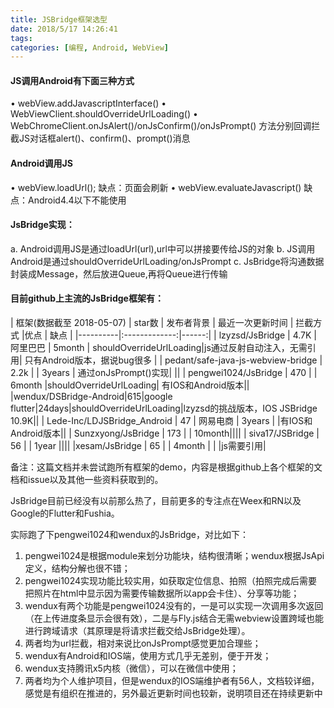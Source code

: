 ```yaml
---
title: JSBridge框架选型
date: 2018/5/17 14:26:41
tags:
categories: [编程, Android, WebView]
---
```


#### JS调用Android有下面三种方式
•	webView.addJavascriptInterface()
•	WebViewClient.shouldOverrideUrlLoading()
•	WebChromeClient.onJsAlert()/onJsConfirm()/onJsPrompt() 方法分别回调拦截JS对话框alert()、confirm()、prompt()消息

#### Android调用JS
•	webView.loadUrl(); 缺点：页面会刷新
•	webView.evaluateJavascript() 缺点：Android4.4以下不能使用

#### JsBridge实现：
a.	Android调用JS是通过loadUrl(url),url中可以拼接要传给JS的对象
b.	JS调用Android是通过shouldOverrideUrlLoading/onJsPrompt
c.	JsBridge将沟通数据封装成Message，然后放进Queue,再将Queue进行传输


#### 目前github上主流的JsBridge框架有：

| 框架(数据截至 2018-05-07) | star数 | 发布者背景 | 最近一次更新时间 | 拦截方式 |优点 | 缺点 |
|----------|:-------------:|------:|
| lzyzsd/JsBridge | 4.7K | 阿里巴巴 | 5month | shouldOverrideUrlLoading|js通过反射自动注入，无需引用| 只有Android版本，据说bug很多 |
| pedant/safe-java-js-webview-bridge | 2.2k |  | 3years | 通过onJsPrompt()实现| ||
| pengwei1024/JsBridge | 470 |  | 6month |shouldOverrideUrlLoading| 有IOS和Android版本||
|wendux/DSBridge-Android|615|google flutter|24days|shouldOverrideUrlLoading|lzyzsd的挑战版本，IOS JSBridge 10.9K||
| Lede-Inc/LDJSBridge_Android | 47 | 网易电商 | 3years | |有IOS和Android版本||
| Sunzxyong/JsBridge | 173 |  | 10month||||
| siva17/JSBridge | 56 |  | 1year ||||
|xesam/JsBridge | 65 |  | 4month | | |js需要引用|

备注：这篇文档并未尝试跑所有框架的demo，内容是根据github上各个框架的文档和issue以及其他一些资料获取到的。

JsBridge目前已经没有以前那么热了，目前更多的专注点在Weex和RN以及Google的Flutter和Fushia。

实际跑了下pengwei1024和wendux的JsBridge，对比如下：  
1. pengwei1024是根据module来划分功能块，结构很清晰；wendux根据JsApi定义，结构分解也很不错；
2. pengwei1024实现功能比较实用，如获取定位信息、拍照（拍照完成后需要把照片在html中显示因为需要传输数据所以app会卡住）、分享等功能；
3. wendux有两个功能是pengwei1024没有的，一是可以实现一次调用多次返回（在上传进度条显示会很有效），二是与Fly.js结合无需webview设置跨域也能进行跨域请求（其原理是将请求拦截交给JsBridge处理）。
4. 两者均为url拦截，相对来说比onJsPrompt感觉更加合理些；
5. wendux有Android和IOS端，使用方式几乎无差别，便于开发；
6. wendux支持腾讯x5内核（微信），可以在微信中使用；
7. 两者均为个人维护项目，但是wendux的IOS端维护者有56人，文档较详细，感觉是有组织在推进的，另外最近更新时间也较新，说明项目还在持续更新中
